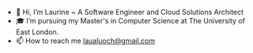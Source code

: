 <!---
aluoch-dev/aluoch-dev is a ✨ special ✨ repository because its `README.md` (this file) appears on your GitHub profile.
You can click the Preview link to take a look at your changes.
--->

- 👋 Hi, I’m Laurine ~ A Software Engineer and Cloud Solutions Architect
- 🎓 I’m pursuing my Master's in Computer Science at The University of East London.
- 📫 How to reach me laualuoch@gmail.com



